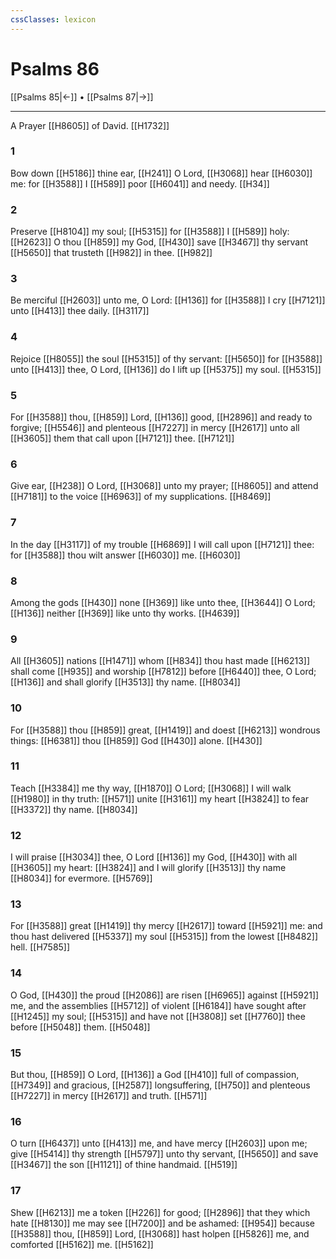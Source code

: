 ```yaml
---
cssClasses: lexicon
---
```

# Psalms 86

[[Psalms 85|←]] • [[Psalms 87|→]]

---

A Prayer [[H8605]] of David. [[H1732]]

### 1
Bow down [[H5186]] thine ear, [[H241]] O Lord, [[H3068]] hear [[H6030]] me: for [[H3588]] I [[H589]] poor [[H6041]] and needy. [[H34]]

### 2
Preserve [[H8104]] my soul; [[H5315]] for [[H3588]] I [[H589]] holy: [[H2623]] O thou [[H859]] my God, [[H430]] save [[H3467]] thy servant [[H5650]] that trusteth [[H982]] in thee. [[H982]]

### 3
Be merciful [[H2603]] unto me, O Lord: [[H136]] for [[H3588]] I cry [[H7121]] unto [[H413]] thee daily. [[H3117]]

### 4
Rejoice [[H8055]] the soul [[H5315]] of thy servant: [[H5650]] for [[H3588]] unto [[H413]] thee, O Lord, [[H136]] do I lift up [[H5375]] my soul. [[H5315]]

### 5
For [[H3588]] thou, [[H859]] Lord, [[H136]] good, [[H2896]] and ready to forgive; [[H5546]] and plenteous [[H7227]] in mercy [[H2617]] unto all [[H3605]] them that call upon [[H7121]] thee. [[H7121]]

### 6
Give ear, [[H238]] O Lord, [[H3068]] unto my prayer; [[H8605]] and attend [[H7181]] to the voice [[H6963]] of my supplications. [[H8469]]

### 7
In the day [[H3117]] of my trouble [[H6869]] I will call upon [[H7121]] thee: for [[H3588]] thou wilt answer [[H6030]] me. [[H6030]]

### 8
Among the gods [[H430]] none [[H369]] like unto thee, [[H3644]] O Lord; [[H136]] neither [[H369]] like unto thy works. [[H4639]]

### 9
All [[H3605]] nations [[H1471]] whom [[H834]] thou hast made [[H6213]] shall come [[H935]] and worship [[H7812]] before [[H6440]] thee, O Lord; [[H136]] and shall glorify [[H3513]] thy name. [[H8034]]

### 10
For [[H3588]] thou [[H859]] great, [[H1419]] and doest [[H6213]] wondrous things: [[H6381]] thou [[H859]] God [[H430]] alone. [[H430]]

### 11
Teach [[H3384]] me thy way, [[H1870]] O Lord; [[H3068]] I will walk [[H1980]] in thy truth: [[H571]] unite [[H3161]] my heart [[H3824]] to fear [[H3372]] thy name. [[H8034]]

### 12
I will praise [[H3034]] thee, O Lord [[H136]] my God, [[H430]] with all [[H3605]] my heart: [[H3824]] and I will glorify [[H3513]] thy name [[H8034]] for evermore. [[H5769]]

### 13
For [[H3588]] great [[H1419]] thy mercy [[H2617]] toward [[H5921]] me: and thou hast delivered [[H5337]] my soul [[H5315]] from the lowest [[H8482]] hell. [[H7585]]

### 14
O God, [[H430]] the proud [[H2086]] are risen [[H6965]] against [[H5921]] me, and the assemblies [[H5712]] of violent [[H6184]] have sought after [[H1245]] my soul; [[H5315]] and have not [[H3808]] set [[H7760]] thee before [[H5048]] them. [[H5048]]

### 15
But thou, [[H859]] O Lord, [[H136]] a God [[H410]] full of compassion, [[H7349]] and gracious, [[H2587]] longsuffering, [[H750]] and plenteous [[H7227]] in mercy [[H2617]] and truth. [[H571]]

### 16
O turn [[H6437]] unto [[H413]] me, and have mercy [[H2603]] upon me; give [[H5414]] thy strength [[H5797]] unto thy servant, [[H5650]] and save [[H3467]] the son [[H1121]] of thine handmaid. [[H519]]

### 17
Shew [[H6213]] me a token [[H226]] for good; [[H2896]] that they which hate [[H8130]] me may see [[H7200]] and be ashamed: [[H954]] because [[H3588]] thou, [[H859]] Lord, [[H3068]] hast holpen [[H5826]] me, and comforted [[H5162]] me. [[H5162]]